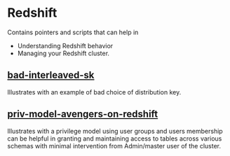 # Redshift
Contains pointers and scripts that can help in
 - Understanding Redshift behavior
 - Managing your Redshift cluster.

## [bad-interleaved-sk](bad-interleaved-sk)
Illustrates with an example of bad choice of distribution key.

## [priv-model-avengers-on-redshift](priv-model-avengers-on-redshift)
Illustrates with a privilege model using user groups and users membership can be helpful in granting and maintaining access to tables across various schemas with minimal intervention from Admin/master user of the cluster.
